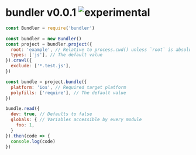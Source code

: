 
# bundler v0.0.1 ![experimental](https://img.shields.io/badge/stability-experimental-EC5315.svg?style=flat)

```js
const Bundler = require('bundler')

const bundler = new Bundler()
const project = bundler.project({
  root: 'example', // Relative to process.cwd() unless `root` is absolute
  types: ['js'], // The default value
}).crawl({
  exclude: ['*.test.js'],
})

const bundle = project.bundle({
  platform: 'ios', // Required target platform
  polyfills: ['require'], // The default value
})

bundle.read({
  dev: true, // Defaults to false
  globals: { // Variables accessible by every module
    foo: 1,
  }
}).then(code => {
  console.log(code)
})
```
